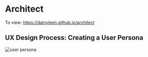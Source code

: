 # Architect

To view: https://dainyleen.github.io/architect



## UX Design Process: Creating a User Persona

![user persona ](https://user-images.githubusercontent.com/74221561/120245636-e1573e80-c2c1-11eb-84df-e758529f4a5b.png)


